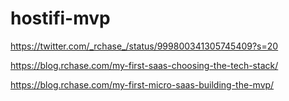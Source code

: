 # hostifi-mvp
https://twitter.com/_rchase_/status/999800341305745409?s=20

https://blog.rchase.com/my-first-saas-choosing-the-tech-stack/

https://blog.rchase.com/my-first-micro-saas-building-the-mvp/
